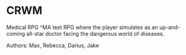# CRWM
Medical RPG
^MA text RPG where the player simulates as an up-and-coming all-star doctor facing the dangerous world of diseases. 

Authors: Max, Rebecca, Darius, Jake


